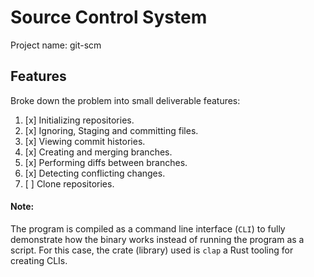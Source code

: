 # Source Control System

Project name: git-scm

## Features

Broke down the problem into small deliverable features:

1. [x] Initializing repositories.
2. [x] Ignoring, Staging and committing files.
3. [x] Viewing commit histories.
4. [x] Creating and merging branches.
5. [x] Performing diffs between branches.
6. [x] Detecting conflicting changes.
7. [ ] Clone repositories.

#### Note: 

The program is compiled as a command line interface (`CLI`) to fully demonstrate how the binary works instead of running the program as a script. For this case, the crate (library) used is `clap` a Rust tooling for creating CLIs.  
